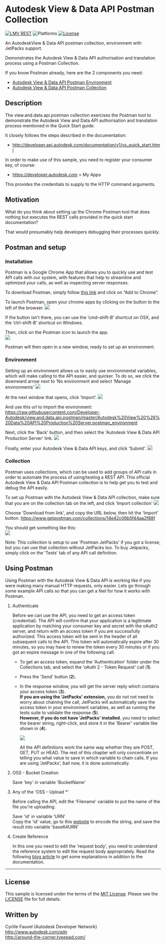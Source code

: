 # Autodesk View & Data API Postman Collection

[![LMV REST](https://img.shields.io/badge/View%20%26%20Data%20API-v1-green.svg)](http://developer-autodesk.github.io/)
![Platforms](https://img.shields.io/badge/platform-windows%20%7C%20osx%20%7C%20linux-lightgray.svg)
[![License](http://img.shields.io/:license-mit-blue.svg)](http://opensource.org/licenses/MIT)


An AutodeskView & Data API postman collection, environment with JetPacks support.

Demonstrates the Autodesk View & Data API authorisation and translation process using a Postman Collection.

If you know Postman already, here are the 2 components you need:
  * [Autodesk View & Data API Postman Environment](https://raw.githubusercontent.com/Developer-Autodesk/view.and.data.api.postman/master/Autodesk%20View%20%26%20Data%20API%20Production%20Server.postman_environment)
  * [Autodesk View & Data API Postman Collection](https://www.getpostman.com/collections/14e42c06b5f44aa2f88f)


## Description

The view.and.data.api.postman collection exercises the Postman tool to demonstrate the Autodesk View and Data API
authorisation and translation process mentioned in the Quick Start guide.

It closely follows the steps described in the documentation:
* http://developer.api.autodesk.com/documentation/v1/vs_quick_start.html

In order to make use of this sample, you need to register your consumer key, of course:
* https://developer.autodesk.com > My Apps

This provides the credentials to supply to the HTTP command arguments.


## Motivation

What do you think about setting up the Chrome Postman tool that does nothing but executes the REST calls provided in 
the quick start documentation?

That would presumably help developers debugging their processes quickly.


## Postman and setup

### Installation

Postman is a Google Chrome App that allows you to quickly use and test API calls with our system, with features that 
help to streamline and optimized your calls, as well as inspecting server responses.

To download Postman, simply follow [this link](https://chrome.google.com/webstore/detail/postman-rest-client-packa/fhbjgbiflinjbdggehcddcbncdddomop?hl=en)
and click on “Add to Chrome”.

To launch Postman, open your chrome apps by clicking on the button to the left of the browser.
![](images/launch-postman.png)

If the button isn’t there, you can use the ‘cmd-shift-B’ shortcut on OSX, and the ‘ctrl-shift-B’ shortcut on Windows.

Then, click on the Postman icon to launch the app.<br />
![](images/postman-logo.png)

Postman will then open in a new window, ready to set up an environment.


### Environment

Setting up an environment allows us to easily use environmental variables, which will make calling to the API easier, and quicker.
To do so, we click the downward arrow next to ‘No environment and select ‘Manage environments'
![](images/manage-env.png)

At the next window that opens, click ‘Import’.
![](images/import-env.png)

And use this url to import the environment: https://raw.githubusercontent.com/Developer-Autodesk/view.and.data.api.postman/master/Autodesk%20View%20%26%20Data%20API%20Production%20Server.postman_environment

Next, click the 'Back' button, and then select the 'Autodesk View & Data API Production Server' link.
![](images/edit-env.png)

Finally, enter your Autodesk View & Data API keys, and click 'Submit'.
![](images/edit-key-env.png)


### Collection

Postman uses collections, which can be used to add groups of API calls in order to automate the process of using/testing a REST API.
This official Autodesk View & Data API Postman collection is to help get you to test and debug the API easily.

To set up Postman with the Autodesk View & Data API collection, make sure that you are on the collection tab on the left, and click ‘Import collection'
![](images/import-collection.png)

Choose 'Download from link', and copy the URL below, then hit the 'Import' button.
https://www.getpostman.com/collections/14e42c06b5f44aa2f88f

You should get something like this:<br />
![](images/collection-v1.png)

Note: This collection is setup to use 'Postman JetPacks' if you got a license, but you can use that collection without JetPacks too. To
buy Jetpacks, simply click on the 'Tests' tab of any API call definition.


## Using Postman

Using Postman with the Autodesk View & Data API is working like if you were making many manual HTTP requests, only easier. 
Lets go through some example API calls so that you can get a feel for how it works with Postman.

  1. Authenticate

      Before we can use the API, you need to get an access token (credential). The API will confirm that your application is a legitimate 
	  application by matching your consumer key and secret with the oAuth2 server, and return with an access token if you are successfully
	  authorized. 
	  This access token will be sent in the header of all subsequent calls to the API. This token will automatically expire after 30 minutes, 
	  so you may have to renew the token every 30 minutes or if you got an expire message in one of the following call.
      
	  * To get an access token, expand the 'Authentication' folder under the Collections tab, and select the 'oAuth 2 - Token Request' call (<b>1</b>).
	  * Press the 'Send' button (<b>2</b>).
	  * In the response window, you will get the server reply which contains your access token (<b>3</b>). <br/>
	    <b>If you are using the 'JetPacks' extension,</b> you do not not need to worry about chaining the call, JetPacks will automatically save 
		the access token in your environment variables, as well as running the tests suite to validate the response (<b>5</b>). <br />
		<b>However, if you do not have 'JetPacks' installed</b>, you need to select the bearer string, right-click, and store it in the 'Bearer' variable 
		like shown in (<b>4</b>).
		
		![](images/get-started.png)
		
		All the API definitions work the same way whether they are POST, GET, PUT or HEAD. The rest of this chapter will only concentrate on 
		telling you what value to save in which variable to chain calls. If you are using 'JetPacks', bail now, it is done automatically.
	  
  2. OSS - Bucket Creation

      Save  'key' in variable 'BucketName'
	  
  3. Any of the 'OSS - Upload *'
  
      Before calling the API, edit the 'Filename' variable to put the name of the file you're uploading.

      Save  'id' in variable 'URN'<br />
	  Copy the 'id' value, go to this [website](https://www.base64encode.org/) to encode the string, and save the result into variable 'base64URN'
	  
  4. Create Reference
  
      In this one you need to edit the 'request body', you need to understand the reference system to edit the request body appropriately. Read
	  the following [blog article](http://adndevblog.typepad.com/cloud_and_mobile/2015/07/how-to-set-references-with-revit-files-for-view-and-data-api.html) 
	  to get some explanations in addition to the documentation.
	  
	  
	  
	  
	  
	  
	  
	  
	  
	  
	  
--------

## License

This sample is licensed under the terms of the [MIT License](http://opensource.org/licenses/MIT). Please see the [LICENSE](LICENSE) file for full details.


## Written by

Cyrille Fauvel (Autodesk Developer Network)<br />
http://www.autodesk.com/adn<br />
http://around-the-corner.typepad.com/<br />

